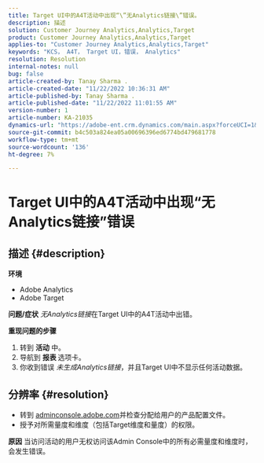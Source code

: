 ```yaml
---
title: Target UI中的A4T活动中出现“\”无Analytics链接\”错误。
description: 描述
solution: Customer Journey Analytics,Analytics,Target
product: Customer Journey Analytics,Analytics,Target
applies-to: "Customer Journey Analytics,Analytics,Target"
keywords: "KCS， A4T， Target UI，错误， Analytics"
resolution: Resolution
internal-notes: null
bug: false
article-created-by: Tanay Sharma .
article-created-date: "11/22/2022 10:36:31 AM"
article-published-by: Tanay Sharma .
article-published-date: "11/22/2022 11:01:55 AM"
version-number: 1
article-number: KA-21035
dynamics-url: "https://adobe-ent.crm.dynamics.com/main.aspx?forceUCI=1&pagetype=entityrecord&etn=knowledgearticle&id=1efae180-516a-ed11-9561-6045bd006a22"
source-git-commit: b4c503a824ea05a00696396ed6774bd479681778
workflow-type: tm+mt
source-wordcount: '136'
ht-degree: 7%

---
```


# Target UI中的A4T活动中出现“无Analytics链接”错误

## 描述 {#description}

<b>环境</b>
- Adobe Analytics
- Adobe Target



<b>问题/症状</b>
*无Analytics链接*&#x200B;在Target UI中的A4T活动中出错。



<b>重现问题的步骤</b>

1. 转到 <b>活动</b> 中。
2. 导航到 <b>报表 </b>选项卡。
3. 你收到错误 *未生成Analytics链接*，并且Target UI中不显示任何活动数据。



## 分辨率 {#resolution}


- 转到 [adminconsole.adobe.com](https://adminconsole.adobe.com/)并检查分配给用户的产品配置文件。
- 授予对所需量度和维度（包括Target维度和量度）的权限。



<b>原因</b>
当访问活动的用户无权访问该Admin Console中的所有必需量度和维度时，会发生错误。
